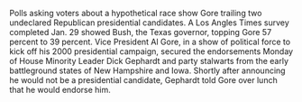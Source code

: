 Polls asking voters about a hypothetical race show Gore trailing two undeclared Republican presidential candidates.
A Los Angles Times survey completed Jan. 29 showed Bush, the Texas governor, topping Gore 57 percent to 39 percent.
Vice President Al Gore, in a show of political force to kick off his 2000 presidential campaign, secured the endorsements Monday of House Minority Leader Dick Gephardt and party stalwarts from the early battleground states of New Hampshire and Iowa.
Shortly after announcing he would not be a presidential candidate, Gephardt told Gore over lunch that he would endorse him.
